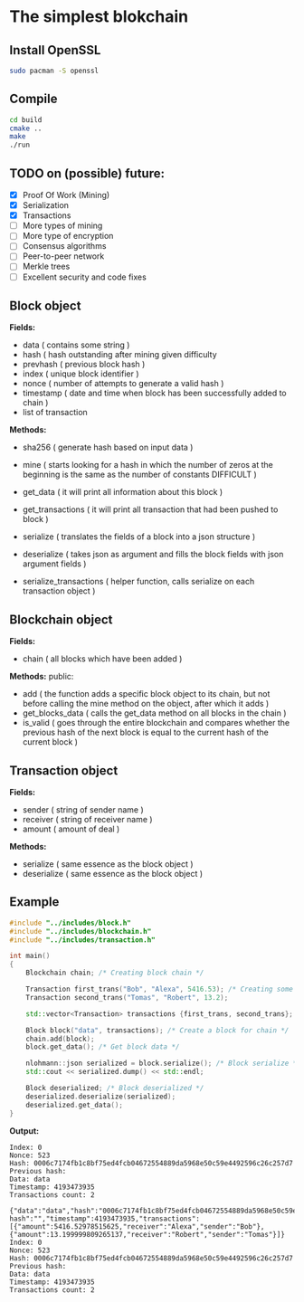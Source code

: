 # The simplest blokchain

## Install OpenSSL
```bash
sudo pacman -S openssl
```
## Compile
```bash
cd build
cmake ..
make
./run
```

## TODO on (possible) future:
- [x] Proof Of Work (Mining)
- [x] Serialization
- [x] Transactions
- [ ] More types of mining
- [ ] More type of encryption
- [ ] Consensus algorithms
- [ ] Peer-to-peer network
- [ ] Merkle trees
- [ ] Excellent security and code fixes

## Block object
**Fields:**
- data ( contains some string )
- hash ( hash outstanding after mining given difficulty
- prevhash ( previous block hash )
- index ( unique block identifier )
- nonce ( number of attempts to generate a valid hash )
- timestamp ( date and time when block has been successfully added to chain )
- list of transaction

**Methods:**
- sha256 ( generate hash based on input data )
- mine ( starts looking for a hash in which the number of zeros at the beginning is the same as the number of constants DIFFICULT  )

- get_data ( it will print all information about this block )
- get_transactions ( it will print all transaction that had been pushed to block )
- serialize ( translates the fields of a block into a json structure )
- deserialize ( takes json as argument and fills the block fields with json argument fields )
- serialize_transactions ( helper function, calls serialize on each transaction object )

## Blockchain object
**Fields:**
- chain ( all blocks which have been added )

**Methods:**
public:
- add ( the function adds a specific block object to its chain, but not before calling the mine method on the object, after which it adds )
- get_blocks_data ( calls the get_data method on all blocks in the chain )
- is_valid ( goes through the entire blockchain and compares whether the previous hash of the next block is equal to the current hash of the current block )

## Transaction object
**Fields:**
- sender ( string of sender name )
- receiver ( string of receiver name )
- amount ( amount of deal )

**Methods:**
- serialize ( same essence as the block object )
- deserialize ( same essence as the block object )
  
## Example
```cpp
#include "../includes/block.h"
#include "../includes/blockchain.h"
#include "../includes/transaction.h"

int main()
{
    Blockchain chain; /* Creating block chain */

    Transaction first_trans("Bob", "Alexa", 5416.53); /* Creating some transactions */
    Transaction second_trans("Tomas", "Robert", 13.2);

    std::vector<Transaction> transactions {first_trans, second_trans}; /* Transactions vector for BLOCK constructor */

    Block block("data", transactions); /* Create a block for chain */
    chain.add(block);
    block.get_data(); /* Get block data */

    nlohmann::json serialized = block.serialize(); /* Block serialize */
    std::cout << serialized.dump() << std::endl;

    Block deserialized; /* Block deserialized */
    deserialized.deserialize(serialized);
    deserialized.get_data();
}

```
**Output:**
```
Index: 0
Nonce: 523
Hash: 0006c7174fb1c8bf75ed4fcb04672554889da5968e50c59e4492596c26c257d7
Previous hash: 
Data: data
Timestamp: 4193473935
Transactions count: 2

{"data":"data","hash":"0006c7174fb1c8bf75ed4fcb04672554889da5968e50c59e4492596c26c257d7","index":0,"nonce":523,"previous hash":"","timestamp":4193473935,"transactions":[{"amount":5416.52978515625,"receiver":"Alexa","sender":"Bob"},{"amount":13.199999809265137,"receiver":"Robert","sender":"Tomas"}]}
Index: 0
Nonce: 523
Hash: 0006c7174fb1c8bf75ed4fcb04672554889da5968e50c59e4492596c26c257d7
Previous hash: 
Data: data
Timestamp: 4193473935
Transactions count: 2

```

